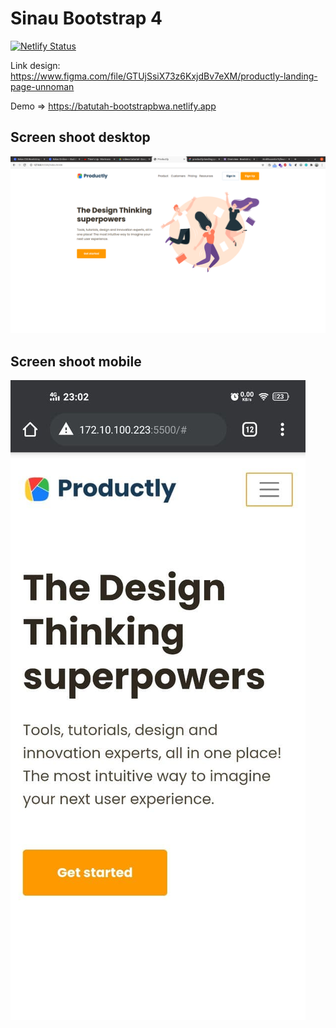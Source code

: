 # Sinau Bootstrap 4

[![Netlify Status](https://api.netlify.com/api/v1/badges/ef6a81bb-7919-45a1-9d8f-4f13aa44227f/deploy-status)](https://app.netlify.com/sites/batutah-bootstrapbwa/deploys)

Link design: https://www.figma.com/file/GTUjSsiX73z6KxjdBv7eXM/productly-landing-page-unnoman

Demo => https://batutah-bootstrapbwa.netlify.app
## Screen shoot desktop

![desktop](/images/desktop-bootstrap4.png)
## Screen shoot mobile

![desktop](/images/mobile-bootstrap4.jpg)
